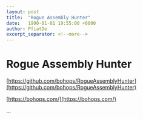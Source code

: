 ```yaml
---
layout: post
title:  "Rogue Assembly Hunter"
date:   1990-01-01 19:55:00 +0000
author: PfiatDe
excerpt_separator: <!--more-->
---
```


# Rogue Assembly Hunter

[https://github.com/bohops/RogueAssemblyHunter](https://github.com/bohops/RogueAssemblyHunter)

[https://bohops.com/](https://bohops.com/)

...
<!--more-->
